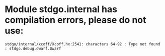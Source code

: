 # Module stdgo.internal has compilation errors, please do not use:
```
stdgo/internal/xcoff/Xcoff.hx:2541: characters 64-92 : Type not found : stdgo.debug.dwarf.Dwarf

```


